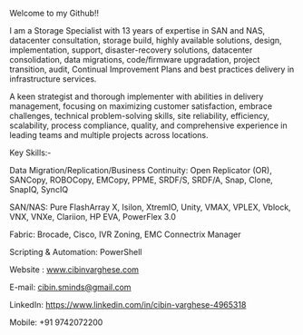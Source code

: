 Welcome to my Github!!

I am a Storage Specialist with 13 years of expertise in SAN and NAS, datacenter consultation, storage build, highly available solutions, design, implementation, support, disaster-recovery solutions, datacenter consolidation, data migrations, code/firmware upgradation, project transition, audit, Continual Improvement Plans and best practices delivery in infrastructure services. 

A keen strategist and thorough implementer with abilities in delivery management, focusing on maximizing customer satisfaction, embrace challenges, technical problem-solving skills, site reliability, efficiency, scalability, process compliance, quality, and comprehensive experience in leading teams and multiple projects across locations.

Key Skills:-

Data Migration/Replication/Business Continuity: Open Replicator (OR), SANCopy, ROBOCopy, EMCopy, PPME, SRDF/S, SRDF/A, Snap, Clone, SnapIQ, SyncIQ

SAN/NAS: Pure FlashArray X, Isilon, XtremIO, Unity, VMAX, VPLEX, Vblock, VNX, VNXe, Clariion, HP EVA, PowerFlex 3.0

Fabric: Brocade, Cisco, IVR Zoning, EMC Connectrix Manager

Scripting & Automation: PowerShell

Website : www.cibinvarghese.com

E-mail: cibin.sminds@gmail.com

LinkedIn: https://www.linkedin.com/in/cibin-varghese-4965318

Mobile: +91 9742072200
